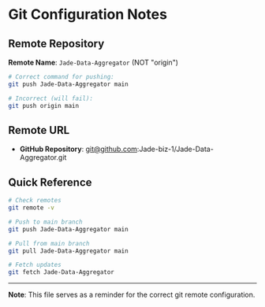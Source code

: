 # Git Configuration Notes

## Remote Repository

**Remote Name**: `Jade-Data-Aggregator` (NOT "origin")

```bash
# Correct command for pushing:
git push Jade-Data-Aggregator main

# Incorrect (will fail):
git push origin main
```

## Remote URL
- **GitHub Repository**: git@github.com:Jade-biz-1/Jade-Data-Aggregator.git

## Quick Reference

```bash
# Check remotes
git remote -v

# Push to main branch
git push Jade-Data-Aggregator main

# Pull from main branch
git pull Jade-Data-Aggregator main

# Fetch updates
git fetch Jade-Data-Aggregator
```

---

**Note**: This file serves as a reminder for the correct git remote configuration.
